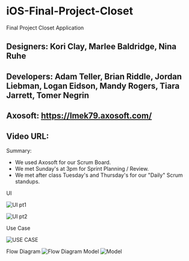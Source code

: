 # iOS-Final-Project-Closet
Final Project Closet Application

Designers: Kori Clay, Marlee Baldridge, Nina Ruhe
------------------------------------------------------------------------------------------------------------------
Developers: Adam Teller, Brian Riddle, Jordan Liebman, Logan Eidson, Mandy Rogers, Tiara Jarrett, Tomer Negrin
------------------------------------------------------------------------------------------------------------------
Axosoft: https://lmek79.axosoft.com/
------------------------------------------------------------------------------------------------------------------
Video URL: 
------------------------------------------------------------------------------------------------------------------
Summary:
* We used Axosoft for our Scrum Board. 
* We met Sunday's at 3pm for Sprint Planning / Review.
* We met after class Tuesday's and Thursday's for our "Daily" Scrum standups.

UI

![UI pt1](https://i.imgur.com/7BjKLna.jpg "UI pt1")

![UI pt2](https://i.imgur.com/z7Q3Nco.jpg "UI pt2")

Use Case

![USE CASE](https://i.imgur.com/VFhIBXR.png "USE CASE")

Flow Diagram 
![Flow Diagram](https://i.imgur.com/EbLgiO8.png "Flow Diagram")
Model
![Model](https://i.imgur.com/pz5n9By.png "Model")
